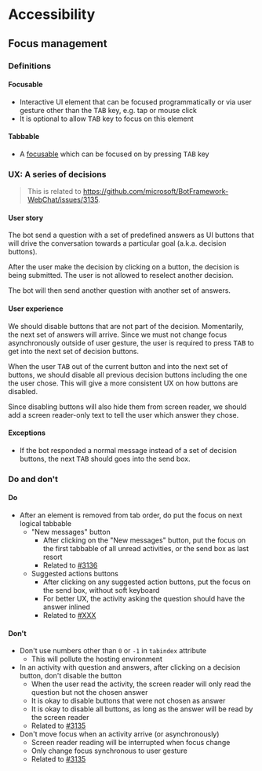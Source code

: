 # Accessibility

## Focus management

### Definitions

#### Focusable

-  Interactive UI element that can be focused programmatically or via user gesture other than the <kbd>TAB</kbd> key, e.g. tap or mouse click
-  It is optional to allow <kbd>TAB</kbd> key to focus on this element

#### Tabbable

-  A [focusable](#focusable) which can be focused on by pressing <kbd>TAB</kbd> key

### UX: A series of decisions

> This is related to https://github.com/microsoft/BotFramework-WebChat/issues/3135.

#### User story

The bot send a question with a set of predefined answers as UI buttons that will drive the conversation towards a particular goal (a.k.a. decision buttons).

After the user make the decision by clicking on a button, the decision is being submitted. The user is not allowed to reselect another decision.

The bot will then send another question with another set of answers.

#### User experience

We should disable buttons that are not part of the decision. Momentarily, the next set of answers will arrive. Since we must not change focus asynchronously outside of user gesture, the user is required to press <kbd>TAB</kbd> to get into the next set of decision buttons.

When the user <kbd>TAB</kbd> out of the current button and into the next set of buttons, we should disable all previous decision buttons including the one the user chose. This will give a more consistent UX on how buttons are disabled.

Since disabling buttons will also hide them from screen reader, we should add a screen reader-only text to tell the user which answer they chose.

#### Exceptions

-  If the bot responded a normal message instead of a set of decision buttons, the next <kbd>TAB</kbd> should goes into the send box.

### Do and don't

#### Do

-  After an element is removed from tab order, do put the focus on next logical tabbable
   -  "New messages" button
      -  After clicking on the "New messages" button, put the focus on the first tabbable of all unread activities, or the send box as last resort
      -  Related to [#3136](https://github.com/microsoft/BotFramework-WebChat/issues/3136)
   -  Suggested actions buttons
      -  After clicking on any suggested action buttons, put the focus on the send box, without soft keyboard
      -  For better UX, the activity asking the question should have the answer inlined
      -  Related to [#XXX](https://github.com/microsoft/BotFramework-WebChat/issues/XXX)

#### Don't

-  Don't use numbers other than `0` or `-1` in `tabindex` attribute
   -  This will pollute the hosting environment
-  In an activity with question and answers, after clicking on a decision button, don't disable the button
   -  When the user read the activity, the screen reader will only read the question but not the chosen answer
   -  It is okay to disable buttons that were not chosen as answer
   -  It is okay to disable all buttons, as long as the answer will be read by the screen reader
   -  Related to [#3135](https://github.com/microsoft/BotFramework-WebChat/issues/3135)
-  Don't move focus when an activity arrive (or asynchronously)
   -  Screen reader reading will be interrupted when focus change
   -  Only change focus synchronous to user gesture
   -  Related to [#3135](https://github.com/microsoft/BotFramework-WebChat/issues/3135)
